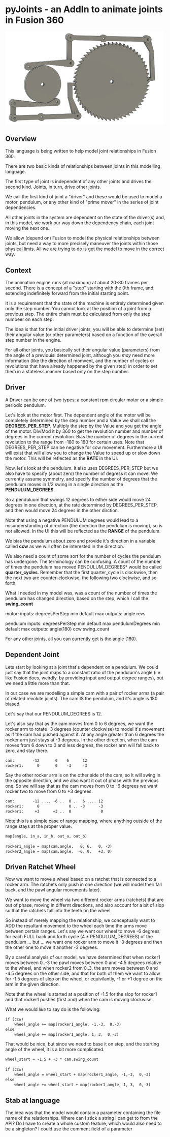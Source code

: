 # pyJoints - an AddIn to animate joints in Fusion 360


 <img src="../examples/cam_driven_ratchet/gifs/000000.gif" alt="gif" width="500" >


## Overview

This language is being written to help model joint relationships
in Fusion 360.

There are two basic kinds of relationships between joints in
this modelling language.

The first type of joint is independent of any other joints
and drives the second kind.  Joints, in turn, drive other
joints.

We call the first kind of joint a "driver" and these would
be used to model a motor, pendulum, or any other kind of
"prime mover" in the series of joint dependencies.

All other joints in the system are dependent on the state
of the driver(s) and, in this model, we work our way down
the dependency chain, each joint moving the next one.

We allow (depend on) Fusion to model the physical relationships
between joints, but need a way to more precisely maneuver the
joints within those physical limts.  All we are trying
to do is get the model to move in the correct way.


## Context

The animation engine runs (at maximum) at about 20-30 frames
per second.   There is a concept of a "step" starting with the
0th frame, and extending indefinitely forward from the initial
starting point.

It is a requirement that the state of the machine is entirely
determined given only the step number.   You cannot look at
the position of a joint from a previous step.  The entire
chain must be calculated from only the step numbeer on each
step.

The idea is that for the initial driver joints, you will be able to
determine (set) their angular value (or other parameters) based on a
function of the overall step number in the engine.

For all other joints, you basically set their angular value (parameters)
from the angle of a previouisl determined joint, although you *may*
need more information (like the direction of momvent, and the number
of cycles or revolutions that have already happened by the given step)
in order to set them in a stateless manner based only on the step number.


## Driver

A Driver can be one of two types: a constant rpm circular motor or
a simple periodic pendulum.

Let's look at the motor first. The dependent angle of the motor will
be completely determined by the step number and a Value we shall call
the **DEGREES_PER_STEP**.  Multiply the step by the Value and you get
the angle of the motor.  Div/Mod it by 360 to get the revolution number
and number of degrees in the current revolution.  Bias the number of
degrees in the current revolution to the range from -180 to 180
for certain uses.  Note that DEGREES_PER_STEP can be negative for
ccw movement.  Furthermore a UI will exist that will allow you to
change the Value to speed up or slow down the motor.  This will
be reflected as the **RATE** in the UI.

Now, let's look at the pendulum.  It also uses DEGREES_PER_STEP but
we also have to specify (about zero) the number of degress it can move.
We currently assume symmetry, and specify the number of degrees
that the pendulum moves in 1/2 swing in a single direction as the
**PENDULUM_DEGREES**.

So a penduluum that swings 12 degrees to either side would move 24 degrees
in one direction, at the rate determined by DEGREES_PER_STEP, and then would
move 24 degrees in the other dirction.

Note that using a negative PENDULUM degrees would lead to a misunderstanding
of direction (the direction the pendulum is moving), so is not allowed.
In the UI this will be reflected as the **RANGE** of the pendulum.

We bias the pendulum about zero and provide it's direction in a variable
called **ccw** as we will often be interested in the direction.

We also need a count of some sort for the number of cycles the pendulum
has undergone.   The terminology can be confusing.  A count of the
number of times the pendulum has moved PENDULUM_DEGREES* would
be called **quarter_cycles**.  Remember that the first quarter_cycle is
clockwise, then the next two are counter-clockwise, the following two
clockwise, and so forth.

What I needed in my model was, was a count of the number of times
the pendulum has changed direction, based on the step, which I call
the **swing_count**



motor:
    inputs:
        degreesPerStep
            min
            default
            max
    outputs:
        angle
        revs

pendulum
    inputs:
        degreesPerStep
            min
            default
            max
        pendulumDegrees
            min
            default
            max
    outputs:
        angle(180)
        ccw
        swing_count

For any other joints, all you can currently get is the angle (180).


## Dependent Joint

Lets start by looking at a joint that's dependent on a pendulum.
We could just say that the joint maps to a constant ratio of the
pendulum's angle (i.e. like Fusion does, weirdly, by providing input and
output degree ranges), but we need a little more than that.

In our case we are modelling a simple cam with a pair of rocker
arms (a pair of related revolute joints). The cam IS the pendulum,
and it's angle is 180 biased.

Let's say that our PENDULUM_DEGREES is 12.

Let's also say that as the cam moves from 0 to 6 degrees, we want
the rocker arm to rotate -3 degrees (counter clockwise) to model it's
movement as if the cam had pushed against it.  At any angle greater
than 6 degrees the rocker arm just stays at -3 degrees.  In the other
direction, when the cam moves from 6 down to 0 and less degrees, the
rocker arm will fall back to zero, and stay there.

    cam:        -12       0    6      12
    rocker1:      0       0    -3     -3

Say the other rocker arm is on the other side of the cam, so it will
swing in the opposite direction, and we also want it out of phase with the
previous one.  So we will say that as the cam moves from 0 to -6 degrees
we want rocker two to move from 0 to +3 degrees:

    cam:        -12 .... -6 ..  0 ..  6 .... 12
    rocker1:      0             0 .. -3      -3
    rocker1:     +3      +3 ..  0             0


Note this is a simple case of range mapping, where anything outside
of the range stays at the proper value.

    map(angle, in_a, in_b, out_a, out_b)

    rocker1_angle = map(cam.angle,   0, 6,   0, -3)
    rocker2_angle = map(cam.angle,  -6, 0,   +3, 0)


## Driven Ratchet Wheel

Now we want to move a wheel based on a ratchet that is connected to
a rocker arm.  The ratchets only push in one direction (we will model
their fall back, and the pawl angular movements later).

We want to move the wheel via two different rocker arms (ratchets) that
are out of phase, moving in differnt directions, and also account for a
bit of slop so that the ratchets fall into the teeth on the wheel.

So instead of merely mapping the relationship, we conceptually want to
ADD the resultant movement to the wheel each time the arms move between certain ranges.
Let's say we want our wheel to move -6 degrees for each FULL back and forth cycle
(4 * PENDULUM_DEGREES) of the pendulum ... but ... we want one rocker arm
to move it -3 degrees and then the other one to move it another -3 degrees.

By a careful analysis of our model, we have determined that when rocker1
moves between 0..-3 the pawl moves between 0 and -4.5 degrees relative to the
wheel, and when rocker2 from 0..3, the arm moves between 0 and -4.5 degrees
on the other side, and that for both of them we want to allow for -1.5 degrees
of slop on the wheel, or equivilantly, -1 or +1 degree on the arm in the
given direction.

Note that the wheel is started at a position of -1.5 for the slop for rocker1
and that rocker1 pushes (first and) when the cam is moving clockwise.

What we would *like* to say do is the following:

    if (ccw)
        wheel_angle += map(rocker1_angle, -1,-3,  0,-3)
    else
        wheel_angle += map(rocker1_angle, 1, 3,  0,-3)

That would be nice, but since we need to base it on step, and the starting
angle of the wheel, it is a bit more complicated.

    wheel_start = -1.5 + -3 * cam.swing_count

    if (ccw)
        wheel_angle = wheel_start + map(rocker1_angle, -1,-3,  0,-3)
    else
        wheel_angle += wheel_start + map(rocker1_angle, 1, 3,  0,-3)

## Stab at language

The idea was that the model would contain a parameter containing the
file name of the relationships.   Where can I stick a string I can
get to from the API?   Do I have to create a whole custom feature,
which would also need to be a singleton?  I could use the comment
field of a parameter

